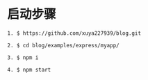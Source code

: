 # 启动步骤
    1. $ https://github.com/xuya227939/blog.git

    2. $ cd blog/examples/express/myapp/

    3. $ npm i

    4. $ npm start